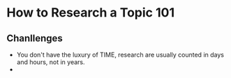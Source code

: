 # How to Research a Topic 101

## Chanllenges
* You don't have the luxury of TIME, research are usually counted in days and hours, not in years.
* 

